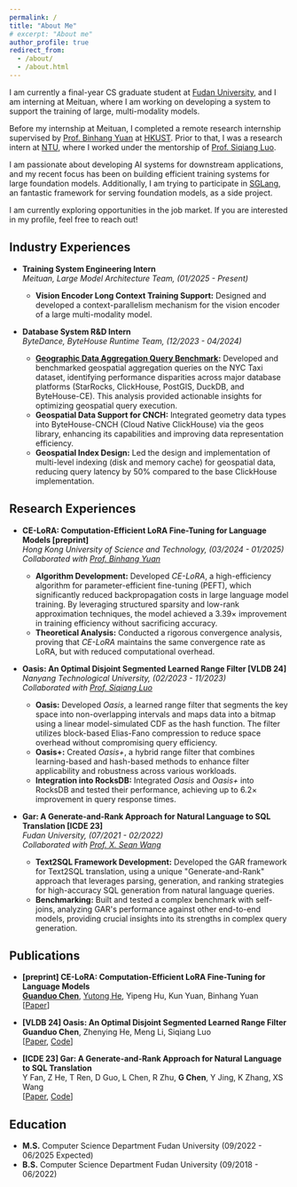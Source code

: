 ```yaml
---
permalink: /
title: "About Me"
# excerpt: "About me"
author_profile: true
redirect_from: 
  - /about/
  - /about.html
---
```


I am currently a final-year CS graduate student at [Fudan University](https://www.fudan.edu.cn/), and I am interning at Meituan, where I am working on developing a system to support the training of large, multi-modality models.

Before my internship at Meituan, I completed a remote research internship supervised by [Prof. Binhang Yuan](https://binhangyuan.github.io/site/) at [HKUST](https://cse.hkust.edu.hk). Prior to that, I was a research intern at [NTU](https://www.ntu.edu.sg/scse), where I worked under the mentorship of [Prof. Siqiang Luo](http://siqiangluo.com/).

I am passionate about developing AI systems for downstream applications, and my recent focus has been on building efficient training systems for large foundation models. Additionally, I am trying to participate in [SGLang](https://github.com/sgl-project/sglang), an fantastic framework for serving foundation models, as a side project.

I am currently exploring opportunities in the job market. If you are interested in my profile, feel free to reach out!


## Industry Experiences

- **Training System Engineering Intern**\
  *Meituan, Large Model Architecture Team, (01/2025 - Present)*
  - **Vision Encoder Long Context Training Support:** Designed and developed a context-parallelism mechanism for the vision encoder of a large multi-modality model.


- **Database System R&D Intern**\
  *ByteDance,  ByteHouse Runtime Team, (12/2023 - 04/2024)*
  - **[Geographic Data Aggregation Query Benchmark](https://mp.weixin.qq.com/s/DjvzJa_QZxH5zWcMLo-JXQ):** Developed and benchmarked geospatial aggregation queries on the NYC Taxi dataset, identifying performance disparities across major database platforms (StarRocks, ClickHouse, PostGIS, DuckDB, and ByteHouse-CE). This analysis provided actionable insights for optimizing geospatial query execution.  
  - **Geospatial Data Support for CNCH:** Integrated geometry data types into ByteHouse-CNCH (Cloud Native ClickHouse) via the geos library, enhancing its capabilities and improving data representation efficiency.  
  - **Geospatial Index Design:** Led the design and implementation of multi-level indexing (disk and memory cache) for geospatial data, reducing query latency by $50\%$ compared to the base ClickHouse implementation.


## Research Experiences

- **CE-LoRA: Computation-Efficient LoRA Fine-Tuning for Language Models [preprint]**\
  *Hong Kong University of Science and Technology, (03/2024 - 01/2025)*\
  *Collaborated with [Prof. Binhang Yuan](https://binhangyuan.github.io/site/)*
  - **Algorithm Development:** Developed *CE-LoRA*, a high-efficiency algorithm for parameter-efficient fine-tuning (PEFT), which significantly reduced backpropagation costs in large language model training. By leveraging structured sparsity and low-rank approximation techniques, the model achieved a $3.39\times$ improvement in training efficiency without sacrificing accuracy.  
  - **Theoretical Analysis:** Conducted a rigorous convergence analysis, proving that *CE-LoRA* maintains the same convergence rate as LoRA, but with reduced computational overhead.


- **Oasis: An Optimal Disjoint Segmented Learned Range Filter [VLDB 24]**\
  *Nanyang Technological University, (02/2023 - 11/2023)*\
  *Collaborated with [Prof. Siqiang Luo](http://siqiangluo.com/)*
  - **Oasis:** Developed *Oasis*, a learned range filter that segments the key space into non-overlapping intervals and maps data into a bitmap using a linear model-simulated CDF as the hash function. The filter utilizes block-based Elias-Fano compression to reduce space overhead without compromising query efficiency.  
  - **Oasis+:** Created *Oasis+*, a hybrid range filter that combines learning-based and hash-based methods to enhance filter applicability and robustness across various workloads.  
  - **Integration into RocksDB:** Integrated *Oasis* and *Oasis+* into RocksDB and tested their performance, achieving up to $6.2\times$ improvement in query response times.

- **Gar: A Generate-and-Rank Approach for Natural Language to SQL Translation [ICDE 23]**\
  *Fudan University, (07/2021 - 02/2022)*\
  *Collaborated with [Prof. X. Sean Wang](https://daslab.fudan.edu.cn/61/83/c26852a287107/page.htm)*
  - **Text2SQL Framework Development:** Developed the GAR framework for Text2SQL translation, using a unique "Generate-and-Rank" approach that leverages parsing, generation, and ranking strategies for high-accuracy SQL generation from natural language queries.
  - **Benchmarking:** Built and tested a complex benchmark with self-joins, analyzing GAR's performance against other end-to-end models, providing crucial insights into its strengths in complex query generation.


## Publications

- **[preprint] CE-LoRA: Computation-Efficient LoRA Fine-Tuning for Language Models**\
  **<u>Guanduo Chen</u>**, <u>Yutong He</u>, Yipeng Hu, Kun Yuan, Binhang Yuan\
  [[Paper](https://arxiv.org/pdf/2502.01378)]

- **[VLDB 24] Oasis: An Optimal Disjoint Segmented Learned Range Filter**\
  **Guanduo Chen**, Zhenying He, Meng Li, Siqiang Luo\
  [[Paper](https://www.vldb.org/pvldb/vol17/p1911-luo.pdf), [Code](https://github.com/Woooooow-Pro/Oasis-RangeFilter)]

- **[ICDE 23] Gar: A Generate-and-Rank Approach for Natural Language to SQL Translation**\
  Y Fan, Z He, T Ren, D Guo, L Chen, R Zhu, **G Chen**, Y Jing, K Zhang, XS Wang\
  [[Paper](https://ieeexplore.ieee.org/document/10184517), [Code](https://github.com/Kaimary/GAR)]



## Education

- **M.S.** Computer Science Department Fudan University (09/2022 - 06/2025 Expected)
- **B.S.** Computer Science Department Fudan University (09/2018 - 06/2022)